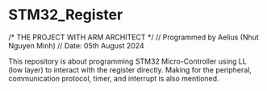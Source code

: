 # STM32_Register

/* THE PROJECT WITH ARM ARCHITECT */
// Programmed by Aelius (Nhut Nguyen Minh)
// Date: 05th August 2024

This repository is about programming STM32 Micro-Controller using LL (low layer) to interact with the register directly.
Making for the peripheral, communication protocol, timer, and interrupt is also mentioned.